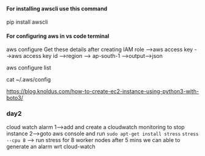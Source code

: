 
#### For installing awscli use this command 
pip install awscli

#### For configuring aws in vs code terminal 
aws configure
Get these details after creating IAM role
-->aws access key 
-->aws access key id
-->region --> ap-south-1
-->output-->json

aws configure list

cat ~/.aws/config

https://blog.knoldus.com/how-to-create-ec2-instance-using-python3-with-boto3/


### day2

cloud watch alarm 
1-->add and create a cloudwatch monitoring to stop instance 
2-->goto aws console and run
`sudo apt-get install stress`
`stress --cpu 8` --> run stress for 8 worker nodes
after 5 mins we can able to generate an alarm wrt cloud-watch
